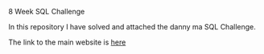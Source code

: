 8 Week SQL Challenge

In this repository I have solved and attached the danny ma SQL Challenge.

The link to the main website is [here](https://8weeksqlchallenge.com/getting-started/)